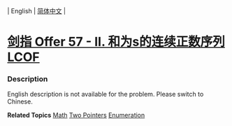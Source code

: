 | English | [简体中文](README.md) |

# [剑指 Offer 57 - II. 和为s的连续正数序列 LCOF](https://leetcode.cn/problems/he-wei-sde-lian-xu-zheng-shu-xu-lie-lcof)
 ### Description
<p>English description is not available for the problem. Please switch to Chinese.</p>

**Related Topics**  [Math](https://leetcode.cn/tag/math) [Two Pointers](https://leetcode.cn/tag/two-pointers) [Enumeration](https://leetcode.cn/tag/enumeration) 